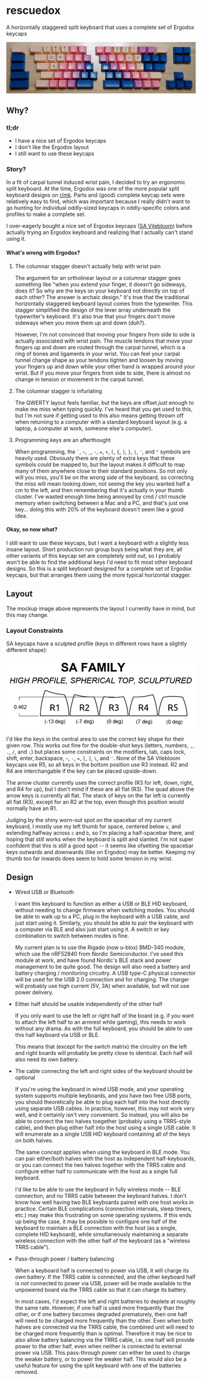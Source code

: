 # rescuedox
A horizontally staggered split keyboard that uses a complete set of Ergodox keycaps

![Layout Image](img/layout.jpg)


## Why?

### tl;dr
- I have a nice set of Ergodox keycaps
- I don't like the Ergodox layout
- I still want to use these keycaps

### Story?
In a fit of carpal tunnel induced wrist pain, I decided to try an ergonomic split keyboard. At the time, Ergodox was one of the more popular split keyboard designs on [r/mk](https://www.reddit.com/r/MechanicalKeyboards/). Parts and (good) complete keycap sets were relatively easy to find, which was important because I really didn't want to go hunting for individual oddly-sized keycaps in oddly-specific colors and profiles to make a complete set. 

I over-eagerly bought a nice set of Ergodox keycaps ([SA Vilebloom](http://www.mechsupply.co.uk/product/sa-vilebloom)) before actually trying an Ergodox keyboard and realizing that I actually can't stand using it. 

#### What's wrong with Ergodox?
1. The columnar stagger doesn't actually help with wrist pain

    The argument for an ortholinear layout or a columnar stagger goes something like "when you extend your finger, it doesn't go sideways, does it? So why are the keys on your keyboard not directly on top of each other? The answer is archaic design." It's true that the traditional horizontally staggered keyboard layout comes from the typewriter. This stagger simplified the design of the lever array underneath the typewriter's keyboard. It's also true that your fingers don't move sideways when you move them up and down (duh?). 
    
    However, I'm not convinced that moving your fingers from side to side is actually associated with wrist pain. The muscle tendons that move your fingers up and down are routed through the carpal tunnel, which is a ring of bones and ligaments in your wrist. You can feel your carpal tunnel change shape as your tendons tighten and loosen by moving your fingers up and down while your other hand is wrapped around your wrist. But if you move your fingers from side to side, there is almost no change in tension or movement in the carpal tunnel. 

2. The columnar stagger is infuriating

    The QWERTY layout feels familiar, but the keys are offset *just* enough to make me miss when typing quickly. I've heard that you get used to this, but I'm not sure if getting used to this also means getting thrown off when returning to a computer with a standard keyboard layout (e.g. a laptop, a computer at work, someone else's computer). 
    
3. Programming keys are an afterthought

    When programming, the `` ` ``, `~`, `_`, `-`, `=`, `+`, `[`, `{`, `]`, `}`, `|`, `'`, and `"` symbols are heavily used. Obviously there are plenty of extra keys that these symbols *could* be mapped to, but the layout makes it difficult to map many of them anywhere close to their standard positions. So not only will you miss, you'll be on the wrong side of the keyboard, so correcting the miss will mean looking down, not seeing the key you wanted half a cm to the left, and then remembering that it's actually in your thumb cluster. I've wasted enough time being annoyed by cmd / ctrl muscle memory when switching between a Mac and a PC, and that's just one key... doing this with 20% of the keyboard doesn't seem like a good idea. 

#### Okay, so now what?
I still want to use these keycaps, but I want a keyboard with a slightly less insane layout. Short production run group buys being what they are, all other variants of this keycap set are completely sold out, so I probably won't be able to find the additional keys I'd need to fit most other keyboard designs. So this is a split keyboard designed for a complete set of Ergodox keycaps, but that arranges them using the more typical horizontal stagger. 


## Layout
The mockup image above represents the layout I currently have in mind, but this may change. 

### Layout Constraints
SA keycaps have a sculpted profile (keys in different rows have a slightly different shape):

![Profile Image](img/sa_profile.png)

I'd like the keys in the central area to use the correct key shape for their given row. This works out fine for the double-shot keys (letters, numbers, `,`, `.`, `/`, and `;`) but places some constraints on the modifiers, tab, caps lock, shift, enter, backspace, `~`, `-`, `=`, `[`, `]`, `\`, and `'`. None of the SA Vilebloom keycaps use R5, so all keys in the bottom position use R3 instead. R2 and R4 are interchangable if the key can be placed upside-down. 

The arrow cluster currently uses the correct profile (R3 for left, down, right, and R4 for up), but I don't mind if these are all flat (R3). The quad above the arrow keys is currently all flat. The stack of keys on the far left is currently all flat (R3), except for an R2 at the top, even though this position would normally have an R1. 

Judging by the shiny worn-out spot on the spacebar of my current keyboard, I mostly use my left thumb for space, centered below `v`, and extending halfway across `c` and `b`, so I'm placing a half-spacebar there, and hoping that still works when the keyboard is split and slanted. I'm not super confident that this is still a good spot -- it seems like ofsetting the spacebar keys outwards and downwards (like on Ergodox) may be better. Keeping my thumb too far inwards does seem to hold some tension in my wrist. 


## Design

- Wired USB or Bluetooth

    I want this keyboard to function as either a USB or BLE HID keyboard, without needing to change firmware when switching modes. You should be able to walk up to a PC, plug in the keyboard with a USB cable, and just start using it. Similarly, you should be able to pair the keyboard with a computer via BLE and also just start using it. A switch or key combination to switch between modes is fine. 

    My current plan is to use the Rigado (now u-blox) BMD-340 module, which use the nRF52840 from Nordic Semiconductor. I've used this module at work, and have found Nordic's BLE stack and power management to be quite good. The design will also need a battery and battery charging / monitoring circuitry. A USB type-C physical connector will be used for the USB 2.0 connection and for charging. The charger will probably use high current (5V, 3A) when available, but will not use power delivery.

- Either half should be usable independently of the other half

    If you only want to use the left or right half of the board (e.g. if you want to attach the left half to an armrest while gaming), this needs to work without any drama. As with the full keyboard, you should be able to use this half keyboard via USB or BLE. 

    This means that (except for the switch matrix) the circuitry on the left and right boards will probably be pretty close to identical. Each half will also need its own battery. 

- The cable connecting the left and right sides of the keyboard should be optional

    If you're using the keyboard in wired USB mode, and your operating system supports multiple keyboards, and you have two free USB ports, you should theoretically be able to plug each half into the host directly using separate USB cables. In practice, however, this may not work very well, and it certainly isn't very convenient. So instead, you will also be able to connect the two halves toegether (probably using a TRRS-style cable), and then plug either half into the host using a single USB cable. It will enumerate as a single USB HID keyboard containing all of the keys on both halves. 
    
    The same concept applies when using the keyboard in BLE mode. You can pair either/both halves with the host as independent half-keyboards, or you can connect the two halves together with the TRRS cable and configure either half to communicate with the host as a single full keyboard. 
    
    I'd like to be able to use the keyboard in fully wireless mode -- BLE connection, and no TRRS cable between the keyboard halves. I don't know how well having two BLE keyboards paired with one host works in practice. Certain BLE complications (connection intervals, sleep timers, etc.) may make this frustrating on some operating systems. If this ends up being the case, it may be possible to configure one half of the keyboard to maintain a BLE connection with the host (as a single, complete HID keyboard), while simultaneously maintaining a separate wireless connection with the other half of the keyboard (as a "wireless TRRS cable"). 

- Pass-through power / battery balancing

    When a keyboard half is connected to power via USB, it will charge its own battery. If the TRRS cable is connected, and the other keyboard half is *not* connected to power via USB, power will be made available to the unpowered board via the TRRS cable so that it can charge its battery. 
    
    In most cases, I'd expect the left and right batteries to deplete at roughly the same rate. However, if one half is used more frequently than the other, or if one battery becomes degraded prematurely, then one half will need to be charged more frequently than the other. Even when both halves are connected via the TRRS cable, the combined unit will need to be charged more frequently than is optimal. Therefore it may be nice to also allow battery balancing via the TRRS cable, i.e. one half will provide power to the other half, even when neither is connected to external power via USB. This pass-through power can either be used to charge the weaker battery, or to power the weaker half. This would also be a useful feature for using the split keyboard with one of the batteries removed. 
